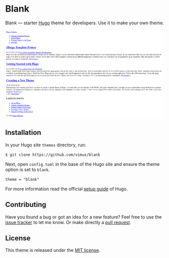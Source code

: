 # Blank

Blank — starter [Hugo](//gohugo.io/) theme for developers. Use it to make your own theme.

![Blank theme screenshot](/images/splash.png)

## Installation

In your Hugo site `themes` directory, run:

```
$ git clone https://github.com/vimux/blank
```

Next, open `config.toml` in the base of the Hugo site and ensure the theme option is set to `blank`.

```
theme = "blank"
```

For more information read the official [setup guide](https://gohugo.io/overview/installing/) of Hugo.

## Contributing

Have you found a bug or got an idea for a new feature? Feel free to use the [issue tracker](//github.com/Vimux/blank/issues) to let me know. Or make directly a [pull request](//github.com/Vimux/blank/pulls).

## License

This theme is released under the [MIT license](LICENSE.md).